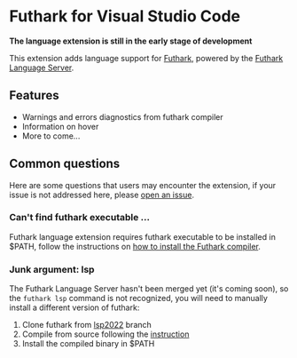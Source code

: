 # Futhark for Visual Studio Code

**The language extension is still in the early stage of development**

This extension adds language support for [Futhark](https://futhark-lang.org/), powered by the [Futhark Language Server](https://github.com/haoranpb/futhark-language-server).

## Features

- Warnings and errors diagnostics from futhark compiler
- Information on hover
- More to come...

## Common questions

Here are some questions that users may encounter the extension, if your issue is not addressed here, please [open an issue](https://github.com/diku-dk/futhark-vscode/issues/new).

### Can't find futhark executable ...

Futhark language extension requires futhark executable to be installed in $PATH, follow the instructions on [how to install the Futhark compiler](https://futhark.readthedocs.io/en/stable/installation.html).

### Junk argument: lsp

The Futhark Language Server hasn't been merged yet (it's coming soon), so the `futhark lsp` command is not recognized, you will need to manually install a different version of futhark:

1. Clone futhark from [lsp2022](https://github.com/diku-dk/futhark/tree/lsp2022) branch
2. Compile from source following the [instruction](https://futhark.readthedocs.io/en/stable/installation.html#compiling-from-source)
3. Install the compiled binary in $PATH
